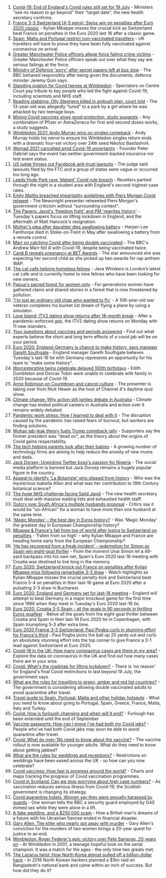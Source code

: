 1. [Covid-19: End of England's Covid rules still set for 19 July](https://www.bbc.co.uk/news/uk-57643694) - Ministers "see no reason to go beyond" their "target date", the new health secretary confirms.
2. [France 3-3 Switzerland (4-5 pens): Swiss win on penalties after Euro 2020 classic](https://www.bbc.co.uk/sport/football/51198549) - Kylian Mbappe misses the crucial kick as Switzerland beat France on penalties in the Euro 2020 last 16 after a classic game.
3. [Spain, Malta and Portugal restrict non-vaccinated travellers](https://www.bbc.co.uk/news/business-57634932) - UK travellers will have to prove they have been fully vaccinated against coronavirus on arrival.
4. [Greater Manchester Police officers allege force failing crime victims](https://www.bbc.co.uk/news/uk-england-manchester-57615346) - Greater Manchester Police officers speak out over what they say are serious failings at the force.
5. [Ministry of Defence 'sorry' after secret papers left at bus stop](https://www.bbc.co.uk/news/uk-57642108) - The BBC behaved responsibly after being given the documents, defence minister Jeremy Quin says.
6. [Standing ovation for Covid heroes at Wimbledon](https://www.bbc.co.uk/sport/av/tennis/57642853) - Spectators on Centre Court pay tribute to key people who led the fight against Covid-19, including scientists and NHS staff.
7. [Reading stabbing: Olly Stephens killed in ambush plan, court told](https://www.bbc.co.uk/news/uk-england-berkshire-57637451) - The 13-year-old was allegedly "lured" to a park by a girl where he was attacked by two teenage boys.
8. [Mixing Covid vaccines gives good protection, study suggests](https://www.bbc.co.uk/news/health-57636356) - Any combination of Pfizer or AstraZeneca for first and second doses works, a study suggests.
9. [Wimbledon 2021: Andy Murray wins on singles comeback](https://www.bbc.co.uk/sport/tennis/57646303) - Andy Murray holds his nerve to ensure his Wimbledon singles return ends with a dramatic four-set victory over 24th seed Nikoloz Basilashvili.
10. [Womad 2021 cancelled amid Covid-19 uncertainty](https://www.bbc.co.uk/news/uk-england-wiltshire-57643792) - Founder Peter Gabriel says the event has neither government-backed insurance nor test event status.
11. [US judge throws out Facebook anti-trust lawsuits](https://www.bbc.co.uk/news/business-57644445) - The judge said lawsuits filed by the FTC and a group of states were vague or occurred too long ago.
12. [Leeds Hyde Park rave 'blatant' Covid rule breach](https://www.bbc.co.uk/news/uk-england-leeds-57643531) - Revellers partied through the night in a student area with England's second-highest case rates.
13. [Emily Maitlis breached impartiality guidelines with Piers Morgan Covid retweet](https://www.bbc.co.uk/news/entertainment-arts-57644503) - The Newsnight presenter retweeted Piers Morgan's government criticism without "surrounding context".
14. [The Papers: Javid's 'freedom fight' and PM 'rewrites history'](https://www.bbc.co.uk/news/blogs-the-papers-57646793) - Tuesday's papers focus on lifting lockdown in England, and the aftermath of Matt Hancock's resignation.
15. [Mother's plea after daughter dies swallowing battery](https://www.bbc.co.uk/news/uk-57614838) - Harper-Lee Fanthorpe died in Stoke-on-Trent in May after swallowing a battery from a remote control.
16. [Marr on catching Covid after being double vaccinated](https://www.bbc.co.uk/news/health-57640550) - The BBC's Andrew Marr fell ill with Covid-19, despite being vaccinated twice.
17. [Cardi B reveals pregnancy at BET Awards](https://www.bbc.co.uk/news/entertainment-arts-57635316) - The star announced she was expecting her second child as she picked up two awards for rap anthem WAP.
18. [The cat cafe helping homeless felines](https://www.bbc.co.uk/news/uk-england-london-57599899) - Java Whiskers is London’s latest cat cafe and is currently home to nine felines who have been looking for new owners.
19. [Papua's sacred forest for women only](https://www.bbc.co.uk/news/world-asia-57614836) - For generations women have gathered clams and shared stories in a forest that is now threatened by pollution.
20. ['I'm just an ordinary old chap who wanted to fly'](https://www.bbc.co.uk/news/uk-england-derbyshire-57600677) - A 106-year-old war veteran completes his bucket list dream of flying a plane by using a simulator.
21. [Love Island: ITV2 dating show returns after 18-month break](https://www.bbc.co.uk/news/entertainment-arts-57579114) - After a pandemic-enforced gap, the ITV2 dating show returns on Monday with 11 new islanders.
22. [Your questions about vaccines and periods answered](https://www.bbc.co.uk/news/newsbeat-57616063) - Find out what experts believe the short and long term effects of a covid jab will be on your period.
23. [Euro 2020: England-Germany is chance to make history, says manager Gareth Southgate](https://www.bbc.co.uk/sport/football/57632409) - England manager Gareth Southgate believes Tuesday's last-16 tie with Germany represents an opportunity for his team to "make some history".
24. [Worcestershire twins celebrate delayed 100th birthdays](https://www.bbc.co.uk/news/uk-england-hereford-worcester-57631022) - Edith Dumbleton and Dorcas Tobin were unable to celebrate with family in 2020 because of Covid-19.
25. [Anne Robinson on Countdown and cancel culture](https://www.bbc.co.uk/news/entertainment-arts-57528700) - The presenter is taking over from Nick Hewer as the host of Channel 4's daytime quiz show.
26. [Climate change: Why action still ignites debate in Australia](https://www.bbc.co.uk/news/world-australia-57606398) - Climate change has ended political careers in Australia and action over it remains widely debated.
27. [Pandemic work stress: How I learned to deal with it](https://www.bbc.co.uk/news/business-57572011) - The disruption caused by the pandemic has raised fears of burnout, but workers are finding solutions.
28. [Wuhan lab-leak theory fuels Trump comeback rally](https://www.bbc.co.uk/news/world-us-canada-57616323) - Supporters say the former president was "dead on", as the theory about the origins of Covid gains respectability.
29. [The tech helping parents look after their babies](https://www.bbc.co.uk/news/business-57581501) - A growing number of technology firms are aiming to help reduce the anxiety of new mums and dads.
30. [Jack Dorsey: Unpicking Twitter boss's passion for Nigeria](https://www.bbc.co.uk/news/world-africa-57568370) - The social media platform is banned but Jack Dorsey remains a hugely popular figure in the country.
31. [Appeal to identify 'La Botaniste' who slipped from history](https://www.bbc.co.uk/news/science-environment-57601841) - Who was the mysterious Isabella Allen and what was her contribution to 19th Century botanical science?
32. [The huge NHS challenge facing Sajid Javid](https://www.bbc.co.uk/news/health-57628533) - The new health secretary must deal with massive waiting lists and exhausted health staff.
33. [Outcry over South Africa's multiple husbands proposal](https://www.bbc.co.uk/news/world-africa-57548646) - Critics say it would be "un-African" for a woman to have more than one husband at the same time.
34. ['Magic Monday' - the best day in Euros history?](https://www.bbc.co.uk/sport/football/57646653) - Was 'Magic Monday' the greatest day in European Championship history?
35. [Mbappe & France's fall from top of world after losing to Switzerland on penalties](https://www.bbc.co.uk/sport/football/57647313) - 'Fallen from so high' - why Kylian Mbappe and France are heading home early from the European Championship?
36. ['He has recovered from a freak incident' - redemption for Simon as Spain win eight-goal thriller](https://www.bbc.co.uk/sport/football/57643907) - From the moment Unai Simon let a 49-yard backpass into his own net, Spain's Euro 2020 last-16 meeting with Croatia was destined to live long in the memory.
37. [Euro 2020: Switzerland knock out France on penalties after Kylian Mbappe miss following remarkable 3-3 draw](https://www.bbc.co.uk/sport/av/football/57647011) - Watch highlights as Kylian Mbappe misses the crucial penalty kick and Switzerland beat France 5-4 on penalties in their last-16 game at Euro 2020 after a pulsating 3-3 draw in Bucharest.
38. [Euro 2020: England and Germany set for last-16 meeting](https://www.bbc.co.uk/sport/football/51198606) - England will attempt to beat Germany in a major knockout game for the first time since 1966 when they meet in Tuesday's Euro 2020 last-16 tie.
39. [Euro 2020: Croatia 3-5 Spain - all the goals in 90 seconds in thrilling Euros goalfest](https://www.bbc.co.uk/sport/av/football/57646514) - Relive all the goals from the eight-goal thriller between Croatia and Spain in their last-16 Euro 2020 tie in Copenhagen, with Spain triumphing 5-3 after extra time.
40. [Euro 2020 France 3-3 Switzerland: Paul Pogba curls in stunning effort for France's third](https://www.bbc.co.uk/sport/av/football/57646520) - Paul Pogba picks the ball up 25 yards out and curls an absolutely stunning effort into the top corner to give France a 3-1 lead against Switzerland at Euro 2020.
41. [Covid-19 in the UK: How many coronavirus cases are there in my area?](https://www.bbc.co.uk/news/uk-51768274) - Explore the data on coronavirus in the UK and find out how many cases there are in your area.
42. [Covid: What's the roadmap for lifting lockdown?](https://www.bbc.co.uk/news/explainers-52530518) - There is 'no reason' for England's final Covid restrictions to last beyond 19 July, the government says.
43. [What are the rules for travelling to green, amber and red list countries?](https://www.bbc.co.uk/news/explainers-52544307) - The government is considering allowing double vaccinated adults to avoid quarantine after travel.
44. [Travel guide to Spain, Portugal, Malta and other holiday hotspots](https://www.bbc.co.uk/news/explainers-56997931) - What you need to know about going to Portugal, Spain, Greece, France, Malta, Italy and Turkey.
45. [Covid: How is furlough changing and when will it end?](https://www.bbc.co.uk/news/explainers-52135342) - Furlough has been extended until the end of September
46. [Vaccine passports: How can I prove I've had both my Covid jabs?](https://www.bbc.co.uk/news/explainers-55718553) - People who've had both Covid jabs may soon be able to avoid quarantine after travel.
47. [Covid: What do over-18s need to know about the vaccine?](https://www.bbc.co.uk/news/health-57273875) - The vaccine rollout is now available for younger adults. What do they need to know about getting jabbed?
48. [What are the rules for weddings and receptions?](https://www.bbc.co.uk/news/explainers-52811509) - Restrictions on weddings have been eased across the UK - so how can you now celebrate?
49. [Covid vaccines: How fast is progress around the world?](https://www.bbc.co.uk/news/world-56237778) - Charts and maps tracking the progress of Covid vaccination programmes.
50. [Covid in Scotland: Can we stop worrying about high case numbers?](https://www.bbc.co.uk/news/uk-scotland-57581952) - As vaccination reduces serious illness from Covid-19, the Scottish government is changing its strategy.
51. [Covid quarantine hotels: Women say they were sexually harassed by guards](https://www.bbc.co.uk/news/stories-57609164) - One woman tells the BBC a security guard employed by G4S mimed sex while they were alone in a lift.
52. [A fake wedding, and a $250,000 scam](https://www.bbc.co.uk/news/world-europe-57358241) - How a British man's dreams of a future with his Ukrainian fiancee ended in financial disaster.
53. [Gary Allen: The killer who nearly got away with murder](https://www.bbc.co.uk/news/uk-england-57331321) - Gary Allen's conviction for the murders of two women brings a 20-year quest for justice to an end.
54. [Wimbledon: Roger Federer's epic victory over Pete Sampras, 20 years on](https://www.bbc.co.uk/sport/tennis/57514035) - At Wimbledon in 2001, a teenage hopeful took on the serial champion. It was a match for the ages - the only time two greats met.
55. [The Lazarus heist: How North Korea almost pulled off a billion-dollar hack](https://www.bbc.co.uk/news/stories-57520169) - In 2016 North Korean hackers planned a $1bn raid on Bangladesh's national bank and came within an inch of success. But how did they do it?
